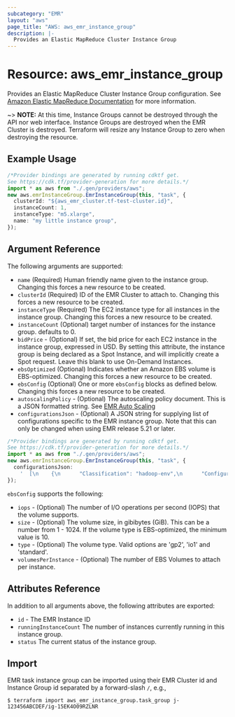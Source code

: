 ```yaml
---
subcategory: "EMR"
layout: "aws"
page_title: "AWS: aws_emr_instance_group"
description: |-
  Provides an Elastic MapReduce Cluster Instance Group
---
```


# Resource: aws\_emr\_instance\_group

Provides an Elastic MapReduce Cluster Instance Group configuration.
See [Amazon Elastic MapReduce Documentation](https://aws.amazon.com/documentation/emr/) for more information.

\~> **NOTE:** At this time, Instance Groups cannot be destroyed through the API nor
web interface. Instance Groups are destroyed when the EMR Cluster is destroyed.
Terraform will resize any Instance Group to zero when destroying the resource.

## Example Usage

```typescript
/*Provider bindings are generated by running cdktf get.
See https://cdk.tf/provider-generation for more details.*/
import * as aws from "./.gen/providers/aws";
new aws.emrInstanceGroup.EmrInstanceGroup(this, "task", {
  clusterId: "${aws_emr_cluster.tf-test-cluster.id}",
  instanceCount: 1,
  instanceType: "m5.xlarge",
  name: "my little instance group",
});

```

## Argument Reference

The following arguments are supported:

* `name` (Required) Human friendly name given to the instance group. Changing this forces a new resource to be created.
* `clusterId` (Required) ID of the EMR Cluster to attach to. Changing this forces a new resource to be created.
* `instanceType` (Required) The EC2 instance type for all instances in the instance group. Changing this forces a new resource to be created.
* `instanceCount` (Optional) target number of instances for the instance group. defaults to 0.
* `bidPrice` - (Optional) If set, the bid price for each EC2 instance in the instance group, expressed in USD. By setting this attribute, the instance group is being declared as a Spot Instance, and will implicitly create a Spot request. Leave this blank to use On-Demand Instances.
* `ebsOptimized` (Optional) Indicates whether an Amazon EBS volume is EBS-optimized. Changing this forces a new resource to be created.
* `ebsConfig` (Optional) One or more `ebsConfig` blocks as defined below. Changing this forces a new resource to be created.
* `autoscalingPolicy` - (Optional) The autoscaling policy document. This is a JSON formatted string. See [EMR Auto Scaling](https://docs.aws.amazon.com/emr/latest/ManagementGuide/emr-automatic-scaling.html)
* `configurationsJson` - (Optional) A JSON string for supplying list of configurations specific to the EMR instance group. Note that this can only be changed when using EMR release 5.21 or later.

```typescript
/*Provider bindings are generated by running cdktf get.
See https://cdk.tf/provider-generation for more details.*/
import * as aws from "./.gen/providers/aws";
new aws.emrInstanceGroup.EmrInstanceGroup(this, "task", {
  configurationsJson:
    '  [\n    {\n      "Classification": "hadoop-env",\n      "Configurations": [\n        {\n          "Classification": "export",\n          "Properties": {\n            "JAVA_HOME": "/usr/lib/jvm/java-1.8.0"\n          }\n        }\n      ],\n      "Properties": {}\n    }\n  ]\n',
});

```

`ebsConfig` supports the following:

* `iops` - (Optional) The number of I/O operations per second (IOPS) that the volume supports.
* `size` - (Optional) The volume size, in gibibytes (GiB). This can be a number from 1 - 1024. If the volume type is EBS-optimized, the minimum value is 10.
* `type` - (Optional) The volume type. Valid options are 'gp2', 'io1' and 'standard'.
* `volumesPerInstance` - (Optional) The number of EBS Volumes to attach per instance.

## Attributes Reference

In addition to all arguments above, the following attributes are exported:

* `id` - The EMR Instance ID
* `runningInstanceCount` The number of instances currently running in this instance group.
* `status` The current status of the instance group.

## Import

EMR task instance group can be imported using their EMR Cluster id and Instance Group id separated by a forward-slash `/`, e.g.,

```console
$ terraform import aws_emr_instance_group.task_group j-123456ABCDEF/ig-15EK4O09RZLNR
```
